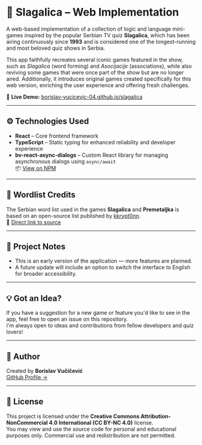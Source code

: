 # 🧠 Slagalica – Web Implementation

A web-based implementation of a collection of logic and language mini-games inspired by the popular Serbian TV quiz **Slagalica**, which has been airing continuously since **1993** and is considered one of the longest-running and most beloved quiz shows in Serbia.

This app faithfully recreates several iconic games featured in the show, such as *Slagalica* (word forming) and *Asocijacije* (associations), while also reviving some games that were once part of the show but are no longer aired. Additionally, it introduces original games created specifically for this web version, enriching the user experience and offering fresh challenges.

🔗 **Live Demo:** [borislav-vucicevic-04.github.io/slagalica](https://borislav-vucicevic-04.github.io/slagalica)

---

## ⚙️ Technologies Used

- **React** – Core frontend framework  
- **TypeScript** – Static typing for enhanced reliability and developer experience  
- **bv-react-async-dialogs** – Custom React library for managing asynchronous dialogs using `async/await`  
  📦 [View on NPM](https://www.npmjs.com/package/bv-react-async-dialogs)

---

## 📝 Wordlist Credits

The Serbian word list used in the games **Slagalica** and **Premetaljka** is based on an open-source list published by [kkrypt0nn](https://github.com/kkrypt0nn/wordlists).  
📄 [Direct link to source](https://github.com/kkrypt0nn/wordlists)

---

## 📌 Project Notes

- This is an early version of the application — more features are planned.
- A future update will include an option to switch the interface to English for broader accessibility.

---

## 💡 Got an Idea?

If you have a suggestion for a new game or feature you'd like to see in the app, feel free to open an issue on this repository.  
I'm always open to ideas and contributions from fellow developers and quiz lovers!

---

## 👤 Author

Created by **Borislav Vučičević**  
[GitHub Profile →](https://github.com/borislav-vucicevic-04)

---

## 📄 License

This project is licensed under the **Creative Commons Attribution-NonCommercial 4.0 International (CC BY-NC 4.0)** license.  
You may view and use the source code for personal and educational purposes only. Commercial use and redistribution are not permitted.
